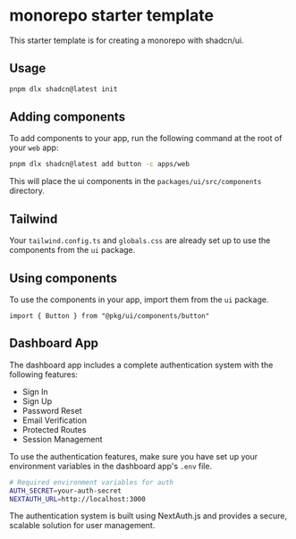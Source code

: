 # monorepo starter template

This starter template is for creating a monorepo with shadcn/ui.

## Usage

```bash
pnpm dlx shadcn@latest init
```

## Adding components

To add components to your app, run the following command at the root of your `web` app:

```bash
pnpm dlx shadcn@latest add button -c apps/web
```

This will place the ui components in the `packages/ui/src/components` directory.

## Tailwind

Your `tailwind.config.ts` and `globals.css` are already set up to use the components from the `ui` package.

## Using components

To use the components in your app, import them from the `ui` package.

```tsx
import { Button } from "@pkg/ui/components/button"
```

## Dashboard App

The dashboard app includes a complete authentication system with the following features:

- Sign In
- Sign Up
- Password Reset
- Email Verification
- Protected Routes
- Session Management

To use the authentication features, make sure you have set up your environment variables in the dashboard app's `.env` file.

```bash
# Required environment variables for auth
AUTH_SECRET=your-auth-secret
NEXTAUTH_URL=http://localhost:3000
```

The authentication system is built using NextAuth.js and provides a secure, scalable solution for user management.
